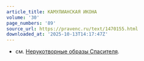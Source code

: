 ```yaml
---
article_title: КАМУЛИАНСКАЯ ИКОНА
volume: '30'
page_numbers: '89'
source_url: https://pravenc.ru/text/1470155.html
downloaded_at: '2025-10-13T14:17:47Z'
---
```


- см. [Нерукотворные образы Спасителя](<https://pravenc.ru/text/Нерукотворные образы Спасителя.html>).
